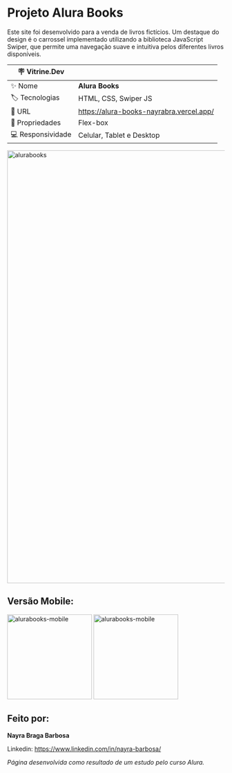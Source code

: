 # Projeto Alura Books

Este site foi desenvolvido para a venda de livros fictícios. Um destaque do design é o carrossel implementado utilizando a biblioteca JavaScript Swiper, que permite uma navegação suave e intuitiva pelos diferentes livros disponíveis.

|:placard: Vitrine.Dev |                                         | 
| -------------------- | ----------------------------------------|
| :sparkles: Nome      | **Alura Books**                         |
| :label: Tecnologias  | HTML, CSS, Swiper JS                    |
| :rocket: URL         | https://alura-books-nayrabra.vercel.app/|
| 🧰 Propriedades      | Flex-box                                |
| 💻 Responsividade    | Celular, Tablet e Desktop               |

<img width="1000" alt="alurabooks" src="https://github.com/nayrabra/alura-books/assets/102299426/16462205-32e9-48d2-b340-4c520481c355#vitrinedev">

## Versão Mobile:
<img width="196" alt="alurabooks-mobile" src="https://github.com/nayrabra/alura-books/assets/102299426/120ed62d-a36f-49c3-beb9-31a6ca323b9f">
<img width="196" alt="alurabooks-mobile" src="https://github.com/nayrabra/alura-books/assets/102299426/00b0dae7-2b72-4d7d-a36b-53874b14bd74">

## Feito por:

**Nayra Braga Barbosa**

Linkedin: https://www.linkedin.com/in/nayra-barbosa/

*Página desenvolvida como resultado de um estudo pelo curso Alura.*
